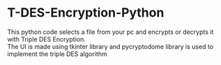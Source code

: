 # T-DES-Encryption-Python
This python code selects a file from your pc and encrypts or decrypts it with Triple DES Encryption.<br>
The UI is made using tkinter library and pycryptodome library is used to implement the triple DES algorithm
